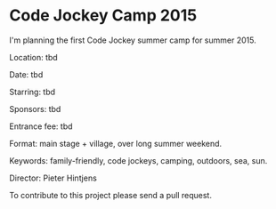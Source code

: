 # Code Jockey Camp 2015

I'm planning the first Code Jockey summer camp for summer 2015.

Location: tbd

Date: tbd

Starring: tbd

Sponsors: tbd

Entrance fee: tbd

Format: main stage + village, over long summer weekend.

Keywords: family-friendly, code jockeys, camping, outdoors, sea, sun.

Director: Pieter Hintjens

To contribute to this project please send a pull request.
